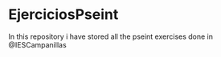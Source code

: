 # EjerciciosPseint
In this repository i have stored all the pseint exercises done in @IESCampanillas

